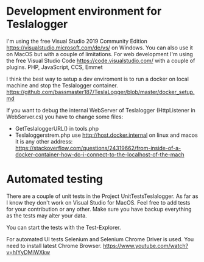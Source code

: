 # Development environment for Teslalogger
I'm using the free Visual Studio 2019 Community Edition https://visualstudio.microsoft.com/de/vs/ on Windows. You can also use it on MacOS but with a couple of limitations. 
For web development I'm using the free Visual Studio Code https://code.visualstudio.com/ with a couple of plugins. PHP, JavaScript, CCS, Emmet

I think the best way to setup a dev enviroment is to run a docker on local machine and stop the Teslalogger container. https://github.com/bassmaster187/TeslaLogger/blob/master/docker_setup.md

If you want to debug the internal WebServer of Teslalogger (HttpListener in WebServer.cs) you have to change some files:
- GetTeslaloggerURL() in tools.php
- Teslaloggerstrem.php
use http://host.docker.internal on linux and macos it is any other address: https://stackoverflow.com/questions/24319662/from-inside-of-a-docker-container-how-do-i-connect-to-the-localhost-of-the-mach


# Automated testing
There are a couple of unit tests in the Project UnitTestsTeslalogger. As far as I know they don't work on Visual Studio for MacOS.
Feel free to add tests for your contribution or any other. Make sure you have backup everything as the tests may alter your data. 

You can start the tests with the Test-Explorer. 

For automated UI tests Selenium and Selenium Chrome Driver is used. You need to install latest Chrome Browser.
https://www.youtube.com/watch?v=hIYyDMiWXkw


